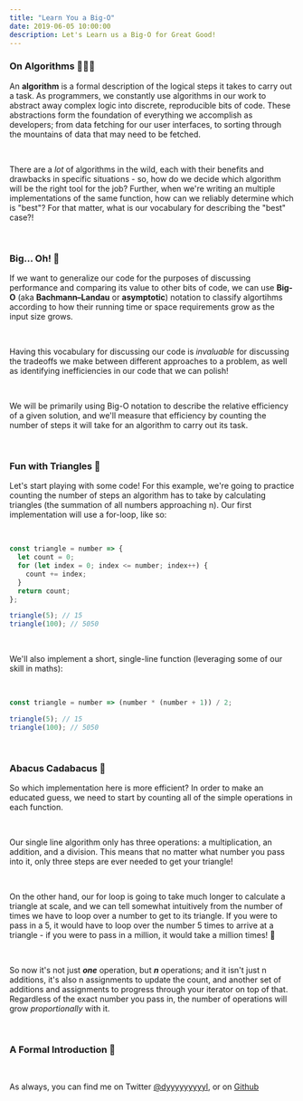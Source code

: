 ```yaml
---
title: "Learn You a Big-O"
date: 2019-06-05 10:00:00
description: Let's Learn us a Big-O for Great Good!
---
```


### On Algorithms 🧘🏽‍♂️

An **algorithm** is a formal description of the logical steps it takes to carry
out a task. As programmers, we constantly use algorithms in our work to abstract
away complex logic into discrete, reproducible bits of code. These abstractions
form the foundation of everything we accomplish as developers; from data
fetching for our user interfaces, to sorting through the mountains of data that
may need to be fetched.

&nbsp;

There are a _lot_ of algorithms in the wild, each with their benefits and drawbacks
in specific situations - so, how do we decide which algorithm will be the right
tool for the job? Further, when we're writing an multiple implementations of the
same function, how can we reliably determine which is "best"? For that matter,
what is our vocabulary for describing the "best" case?!

&nbsp;

### Big... Oh! 🤭

If we want to generalize our code for the purposes of discussing performance and
comparing its value to other bits of code, we can use **Big-O** (aka **Bachmann–Landau**
or **asymptotic**) notation to classify algortihms according to how their running
time or space requirements grow as the input size grows.

&nbsp;

Having this vocabulary for discussing our code is _invaluable_ for discussing the
tradeoffs we make between different approaches to a problem, as well as identifying
inefficiencies in our code that we can polish!

&nbsp;

We will be primarily using Big-O notation to describe the relative efficiency of
a given solution, and we'll measure that efficiency by counting the number of steps
it will take for an algorithm to carry out its task.

&nbsp;

### Fun with Triangles 📐

Let's start playing with some code! For this example, we're going to practice counting
the number of steps an algorithm has to take by calculating triangles (the summation
of all numbers approaching n). Our first implementation will use a for-loop, like so:

&nbsp;

```js
const triangle = number => {
  let count = 0;
  for (let index = 0; index <= number; index++) {
    count += index;
  }
  return count;
};

triangle(5); // 15
triangle(100); // 5050
```

&nbsp;

We'll also implement a short, single-line function (leveraging some of our skill in maths):

&nbsp;

```js
const triangle = number => (number * (number + 1)) / 2;

triangle(5); // 15
triangle(100); // 5050
```

&nbsp;

### Abacus Cadabacus 🧮

So which implementation here is more efficient? In order to make an educated guess,
we need to start by counting all of the simple operations in each function.

&nbsp;

Our single line algorithm only has three operations: a multiplication, an addition,
and a division. This means that no matter what number you pass into it, only three
steps are ever needed to get your triangle!

&nbsp;

On the other hand, our for loop is going to take much longer to calculate a triangle
at scale, and we can tell somewhat intuitively from the number of times we have to
loop over a number to get to its triangle. If you were to pass in a 5, it would have
to loop over the number 5 times to arrive at a triangle - if you were to pass in a
million, it would take a million times! 🙈

&nbsp;

So now it's not just **_one_** operation, but **_n_** operations; and it isn't
just n additions, it's also n assignments to update the count, and another
set of additions and assignments to progress through your iterator on top of
that. Regardless of the exact number you pass in, the number of operations will
grow _proportionally_ with it.

&nbsp;

### A Formal Introduction 🎩

&nbsp;

As always, you can find me on Twitter [@dyyyyyyyyyl][twitter], or on [Github][dyl]

[twitter]: https://twitter.com/dyyyyyyyyyl
[dyl]: http://github.com/dyyyl

&nbsp;
